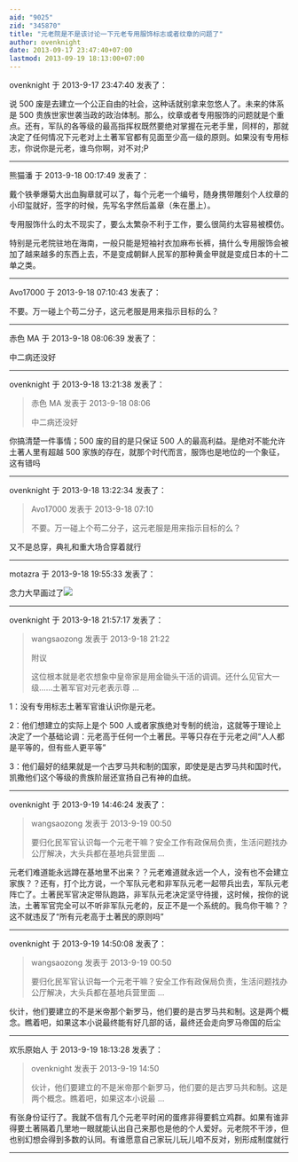 ```yaml
---
aid: "9025"
zid: "345870"
title: "元老院是不是该讨论一下元老专用服饰标志或者纹章的问题了"
author: ovenknight
date: 2013-09-17 23:47:40+07:00
lastmod: 2013-09-19 18:13:00+07:00
---
```


ovenknight 于 2013-9-17 23:47:40 发表了：

说 500 废是去建立一个公正自由的社会，这种话就别拿来忽悠人了。未来的体系是 500 贵族世家世袭当政的政治体制。那么，纹章或者专用服饰的问题就是个重点。还有，军队的各等级的最高指挥权既然要绝对掌握在元老手里，同样的，那就决定了任何情况下元老对上土著军官都有见面至少高一级的原则。如果没有专用标志，你说你是元老，谁鸟你啊，对不对;P

---

熊猫潘 于 2013-9-18 00:17:49 发表了：

戴个铁拳爆菊大出血胸章就可以了，每个元老一个编号，随身携带雕刻个人纹章的小印玺就好，签字的时候，先写名字然后盖章（朱在墨上）。

专用服饰什么的太不现实了，要么太繁杂不利于工作，要么很简约太容易被模仿。

特别是元老院驻地在海南，一般只能是短袖衬衣加麻布长裤，搞什么专用服饰会被加了越来越多的东西上去，不是变成朝鲜人民军的那种黄金甲就是变成日本的十二单之类。

---

Avo17000 于 2013-9-18 07:10:43 发表了：

不要。万一碰上个苟二分子，这元老服是用来指示目标的么？

---

赤色 MA 于 2013-9-18 08:06:39 发表了：

中二病还没好

---

ovenknight 于 2013-9-18 13:21:38 发表了：

> 赤色 MA 发表于 2013-9-18 08:06
>
> 中二病还没好

你搞清楚一件事情；500 废的目的是只保证 500 人的最高利益。是绝对不能允许土著人里有超越 500 家族的存在，就那个时代而言，服饰也是地位的一个象征，这有错吗

---

ovenknight 于 2013-9-18 13:22:34 发表了：

> Avo17000 发表于 2013-9-18 07:10
>
> 不要。万一碰上个苟二分子，这元老服是用来指示目标的么？

又不是总穿，典礼和重大场合穿着就行

---

motazra 于 2013-9-18 19:55:33 发表了：

念力大早画过了![](/9025/112719vcsmk1q000sbzndq.jpg)

---

ovenknight 于 2013-9-18 21:57:17 发表了：

> wangsaozong 发表于 2013-9-18 21:22
>
> 附议
>
> 这位根本就是老农想象中皇帝家是用金锄头干活的调调。还什么见官大一级……土著军官对元老表示尊 ...

1：没有专用标志土著军官谁认识你是元老。

2：他们想建立的实际上是个 500 人或者家族绝对专制的统治，这就等于理论上决定了一个基础论调：元老高于任何一个土著民。平等只存在于元老之间“人人都是平等的，但有些人更平等”

3：他们最好的结果就是一个古罗马共和制的国家，即使是是古罗马共和国时代，凯撒他们这个等级的贵族阶层还宣扬自己有神的血统。

---

ovenknight 于 2013-9-19 14:46:24 发表了：

> wangsaozong 发表于 2013-9-19 00:50
>
> 要归化民军官认识每一个元老干嘛？安全工作有政保局负责，生活问题找办公厅解决，大头兵都在基地兵营里面 ...

元老们难道能永远蹲在基地里不出来？？元老难道就永远一个人，没有也不会建立家族？？还有，打个比方说，一个军队元老和非军队元老一起带兵出去，军队元老阵亡了。土著民军官决定带队跑路，非军队元老决定坚守待援，这时候，按你的说法，土著军官完全可以不听非军队元老的，反正不是一个系统的。我鸟你干嘛？？这不就违反了“所有元老高于土著民的原则吗”

---

ovenknight 于 2013-9-19 14:50:08 发表了：

> wangsaozong 发表于 2013-9-19 00:50
>
> 要归化民军官认识每一个元老干嘛？安全工作有政保局负责，生活问题找办公厅解决，大头兵都在基地兵营里面 ...

伙计，他们要建立的不是米帝那个新罗马，他们要的是古罗马共和制。这是两个概念。瞧着吧，如果这本小说最终能有好几部的话，最终还会走向罗马帝国的后尘

---

欢乐原始人 于 2013-9-19 18:13:28 发表了：

> ovenknight 发表于 2013-9-19 14:50
>
> 伙计，他们要建立的不是米帝那个新罗马，他们要的是古罗马共和制。这是两个概念。瞧着吧，如果这本小说最 ...

有张身份证行了。我就不信有几个元老平时闲的蛋疼非得要鹤立鸡群。如果有谁非得要土著隔着几里地一眼就能认出自己来那也是他的个人爱好。元老院不干涉，但也别幻想会得到多数的认同。有谁愿意自己家玩儿玩儿咱不反对，别形成制度就行

---
